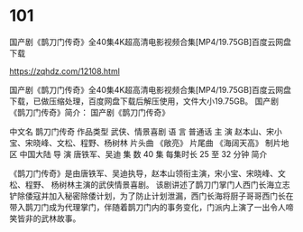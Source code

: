 # 101
国产剧《鹊刀门传奇》全40集4K超高清电影视频合集[MP4/19.75GB]百度云网盘下载

https://zqhdz.com/12108.html

国产剧《鹊刀门传奇》全40集4K超高清电影视频合集[MP4/19.75GB]百度云网盘下载，已做压缩处理，百度网盘下载后解压使用，文件大小19.75GB。
国产剧《鹊刀门传奇》简介：
国产剧《鹊刀门传奇》

中文名
鹊刀门传奇
作品类型
武侠、情景喜剧
语    言
普通话
主    演
赵本山、宋小宝、宋晓峰、文松、程野、杨树林
片头曲
《敞亮》
片尾曲
《海阔天高》
制片地区
中国大陆
导    演
唐铁军、吴迪
集    数
40 集
每集时长
25 至 32 分钟
简介

《鹊刀门传奇》是由唐铁军、吴迪执导，赵本山领衔主演，宋小宝、宋晓峰、文松、程野、 杨树林主演的武侠情景喜剧。
该剧讲述了鹊刀门掌门人西门长海立志铲除倭寇并加入秘密除倭计划，为了防止计划泄漏，西门长海将厨子哥哥西门长在带入鹊刀门成为代理掌门，伴随着鹊刀门内的事务变化，门派内上演了一出令人啼笑皆非的武林故事。
